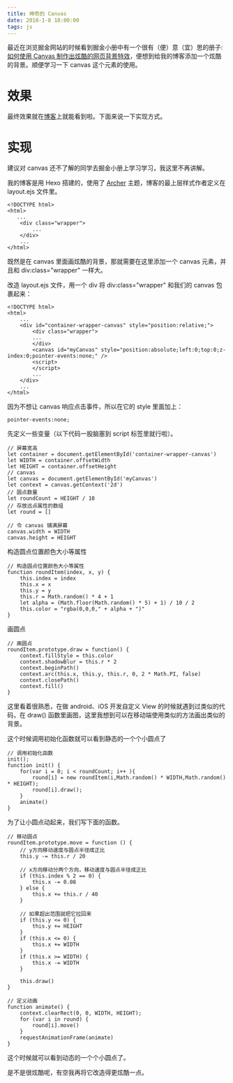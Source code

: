 ```yaml
---
title: 神奇的 Canvas
date: 2018-1-8 18:00:00
tags: js
---
```

最近在浏览掘金网站的时候看到掘金小册中有一个很有（便）意（宜）思的册子:[如何使用 Canvas 制作出炫酷的网页背景特效](https://juejin.im/book/5a0ab8e2f265da43111fbab2/section)，便想到给我的博客添加一个炫酷的背景。顺便学习一下 canvas 这个元素的使用。

# 效果

最终效果就在[博客](http://jiayueji.cn)上就能看到啦。下面来说一下实现方式。

# 实现

建议对 canvas 还不了解的同学去掘金小册上学习学习，我这里不再讲解。

我的博客是用 Hexo 搭建的，使用了 [Archer](http://firework.studio/archer-demo/) 主题，博客的最上层样式作者定义在 layout.ejs 文件里。

```
<!DOCTYPE html>
<html>
   ...
    <div class="wrapper">
        ...
    </div>
    ...
</html>
```

既然是在 canvas 里面画炫酷的背景，那就需要在这里添加一个 canvas 元素，并且和 div:class="wrapper" 一样大。

改造 layout.ejs 文件，用一个 div 将 div:class="wrapper" 和我们的 canvas 包裹起来：

```
<!DOCTYPE html>
<html>
    ...
    <div id="container-wrapper-canvas" style="position:relative;">
        <div class="wrapper">
        ...
        </div>
        <canvas id="myCanvas" style="position:absolute;left:0;top:0;z-index:0;pointer-events:none;" />
        <script>
        </script>
        ...
    </div>
    ...
</html>
```

因为不想让 canvas 响应点击事件，所以在它的 style 里面加上：

```
pointer-events:none;
```

先定义一些变量（以下代码一股脑塞到 script 标签里就行啦）。

```
// 屏幕宽高
let container = document.getElementById('container-wrapper-canvas')
let WIDTH = container.offsetWidth
let HEIGHT = container.offsetHeight
// canvas
let canvas = document.getElementById('myCanvas')
let context = canvas.getContext('2d')
// 圆点数量
let roundCount = HEIGHT / 10
// 存放远点属性的数组
let round = []

// 令 canvas 铺满屏幕
canvas.width = WIDTH
canvas.height = HEIGHT
```

构造圆点位置颜色大小等属性

```
// 构造圆点位置颜色大小等属性
function roundItem(index, x, y) {
    this.index = index
    this.x = x
    this.y = y
    this.r = Math.random() * 4 + 1
    let alpha = (Math.floor(Math.random() * 5) + 1) / 10 / 2
    this.color = "rgba(0,0,0," + alpha + ")"
}
```

画圆点

```
// 画圆点
roundItem.prototype.draw = function() {
    context.fillStyle = this.color
    context.shadowBlur = this.r * 2
    context.beginPath()
    context.arc(this.x, this.y, this.r, 0, 2 * Math.PI, false)
    context.closePath()
    context.fill()
}
```

这里看着很熟悉，在做 android、iOS 开发自定义 View 的时候就遇到过类似的代码，在 draw() 函数里画图，这里我想到可以在移动端使用类似的方法画出类似的背景。

这个时候调用初始化函数就可以看到静态的一个个小圆点了

```
// 调用初始化函数
init();
function init() {
    for(var i = 0; i < roundCount; i++ ){
        round[i] = new roundItem(i,Math.random() * WIDTH,Math.random() * HEIGHT);
        round[i].draw();
    }
    animate()
}
```

为了让小圆点动起来，我们写下面的函数。

```
// 移动圆点
roundItem.prototype.move = function () {
    // y方向移动速度与圆点半径成正比
    this.y -= this.r / 20

    // x方向移动分两个方向，移动速度与圆点半径成正比
    if (this.index % 2 == 0) {
        this.x -= 0.08
    } else {
        this.x += this.r / 40
    }

    // 如果超出范围就把它拉回来
    if (this.y <= 0) {
        this.y += HEIGHT
    }
    if (this.x <= 0) {
        this.x += WIDTH
    }
    if (this.x >= WIDTH) {
        this.x -= WIDTH
    }

    this.draw()
}
```

```
// 定义动画
function animate() {
    context.clearRect(0, 0, WIDTH, HEIGHT);
    for (var i in round) {
        round[i].move()
    }
    requestAnimationFrame(animate)
}
```

这个时候就可以看到动态的一个个小圆点了。

是不是很炫酷呢，有空我再将它改造得更炫酷一点。
